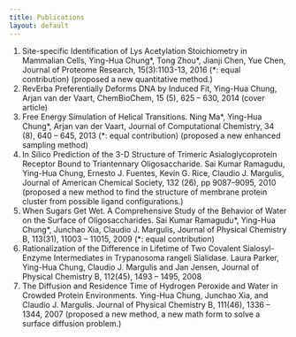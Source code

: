 ```yaml
---
title: Publications
layout: default
---
```


1. Site-specific Identification of Lys Acetylation Stoichiometry in Mammalian Cells, Ying-Hua Chung*, Tong Zhou*, Jianji Chen, Yue Chen, Journal of Proteome Research, 15(3):1103-13, 2016 (*: equal contribution) (proposed a new quantitative method.) 
2. RevErba Preferentially Deforms DNA by Induced Fit, Ying-Hua Chung, Arjan van der Vaart, ChemBioChem, 15 (5), 625 – 630, 2014 (cover article) 
3. Free Energy Simulation of Helical Transitions. Ning Ma*, Ying-Hua Chung*, Arjan van der Vaart, Journal of Computational Chemistry, 34 (8), 640 – 645, 2013 (*: equal contribution) (proposed a new enhanced sampling method) 
4. In Silico Prediction of the 3-D Structure of Trimeric Asialoglycoprotein Receptor Bound to Triantennary Oligosaccharide. Sai Kumar Ramagudu, Ying-Hua Chung, Ernesto J. Fuentes, Kevin G. Rice, Claudio J. Margulis, Journal of American Chemical Society, 132 (26), pp 9087–9095, 2010 (proposed a new method to find the structure of membrane protein cluster from possible ligand configurations.) 
5. When Sugars Get Wet. A Comprehensive Study of the Behavior of Water on the Surface of Oligosaccharides. Sai Kumar Ramagudu*, Ying-Hua Chung*, Junchao Xia, Claudio J. Margulis, Journal of Physical Chemistry B, 113(31), 11003 – 11015, 2009 (*: equal contribution) 
6. Rationalization of the Difference in Lifetime of Two Covalent Sialosyl-Enzyme Intermediates in Trypanosoma rangeli Sialidase. Laura Parker, Ying-Hua Chung, Claudio J. Margulis and Jan Jensen, Journal of Physical Chemistry B, 112(45), 1493 – 1495, 2008 
7. The Diffusion and Residence Time of Hydrogen Peroxide and Water in Crowded Protein Environments. Ying-Hua Chung, Junchao Xia, and Claudio J. Margulis. Journal of Physical Chemistry B, 111(46), 1336 – 1344, 2007 (proposed a new method, a new math form to solve a surface diffusion problem.)
